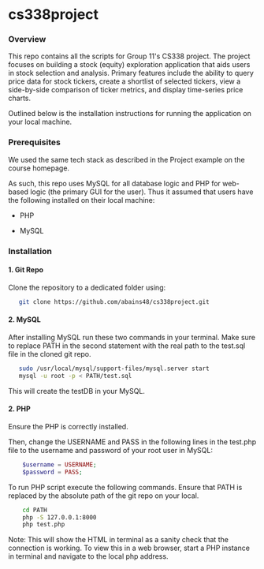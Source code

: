 # cs338project

### Overview

This repo contains all the scripts for Group 11's CS338 project. The project focuses on building a stock (equity) exploration application that aids users in stock selection and analysis. Primary features include the ability to query price data for stock tickers, create a shortlist of selected tickers, view a side-by-side comparison of ticker metrics, and display time-series price charts. 

Outlined below is the installation instructions for running the application on your local machine. 

### Prerequisites

We used the same tech stack as described in the Project example on the course homepage. 

As such, this repo uses MySQL for all database logic and PHP for web-based logic (the primary GUI for the user). Thus it assumed that users have the following installed on their local machine:

- PHP 

- MySQL 

### Installation

#### 1. Git Repo

Clone the repository to a dedicated folder using:

```bash
   git clone https://github.com/abains48/cs338project.git
```


#### 2. MySQL

After installing MySQL run these two commands in your terminal. Make sure to replace PATH in the second statement with the real path to the test.sql file in the cloned git repo. 

```bash
   sudo /usr/local/mysql/support-files/mysql.server start
   mysql -u root -p < PATH/test.sql
```


This will create the testDB in your MySQL. 

#### 2. PHP

Ensure the PHP is correctly installed. 

Then, change the USERNAME and PASS in the following lines in the test.php file to the username and password of your root user in MySQL:

```php
    $username = USERNAME; 
    $password = PASS;
```

To run PHP script execute the following commands. Ensure that PATH is replaced by the absolute path of the git repo on your local. 

```bash
    cd PATH
    php -S 127.0.0.1:8000 
    php test.php
```


Note: This will show the HTML in terminal as a sanity check that the connection is working. To view this in a web browser, start a PHP instance in terminal and navigate to the local php address. 











